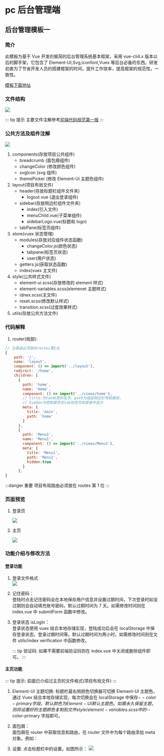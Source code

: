<!--
 * @Description: pc后台管理端
 * @Author: 武明琴
 * @Date: 2021-01-20 10:59:53
 * @EditAuthor: 修改人名称
 * @LastEditTime: 2021-02-19 17:41:48
-->

# pc 后台管理端

## 后台管理模板一

### 简介

此模板为基于 Vue 开发的极简的后台管理系统基本框架，采用 vue-cli4.x 版本以后的脚手架，它包含了 Element-UI,Svg,iconfont,Vuex 等后台必备的东西。研发初衷为了节省开发人员的搭建框架的时间，提升工作效率，提高框架的规范性，一致性。

[模板下载地址](https://git.tftnet.com/technology_platform_front/manage_system_templete_basis/-/tree/dev)

### 文件结构

![](../../../docs/.vuepress/public/img/manage/fileformat.png)

::: tip 提示
主要文件注解参考[前端代码规范第一版](../standard/codeOne.md)
:::

### 公共方法及组件注解

![](../../../docs/.vuepress/public/img/manage/public_file.png)

1. components(存放项目公共组件)
   - breadcrumb (面包屑组件)
   - changeColor (修改颜色组件)
   - svgIcon (svg 组件)
   - themePicker (修改 Element-Ui 主题色组件)
2. layout(项目布局文件)
   - header(存放标题栏组件文件夹)
     - logout.vue (退出登录组件)
   - sidebar(存放侧边栏组件文件夹)
     - index(引入文件)
     - menuChild.vue(子菜单组件)
     - sidebarLogo.vue(标题和 logo)
   - tabPane(标签页组件)
3. store(vuex 状态管理)
   - modules(存放对应组件状态函数)
     - changeColor.js(颜色状态)
     - tabpane(标签页状态)
     - user(用户状态)
   - getters.js(获取状态函数)
   * index(vuex 主文件)
4. style(公共样式文件)
   - element-ui.scss(存放修改的 element 样式)
   - element-variables.scss(elemenet 主题样式)
   - idnex.scss(主文件)
   - reset.scss(修改默认样式)
   - transition.scss(过度效果样式)
5. utils(存放公共方法文件)

### 代码解释

1. router(局部):

```js
// 主路由必须放在routes第1位
{
    path: '/',
    name: 'layout',
    component: () => import('../layout'),
    redirect: '/home',
    children: [
      {
        path: 'home',
        name: 'Home',
        component: () => import('../views/home'),
        // title:为tab标签的名字，path为指定侧边栏导航路径，
        // hidden为控制是否在tab标签页和菜单中显示
        meta: {
          title: 'main',
          path: 'home'
        }
      },
      {
        path: 'Menu1',
        name: 'Menu1',
        component: () => import('../views/Menu1'),
        meta: {
          title: 'Menu1',
          path: 'Menu1',
          hidden:true
        }
      },
}
```

:::danger 重要
项目布局路由必须放在 routes 第 1 位
:::

### 页面预览

1. 登录页

   ![](../../../docs/.vuepress/public/img/login.png)

2. 主页

   ![](../../../docs/.vuepress/public/img/manage/home.png)

### 功能介绍与修改方法

#### 登录功能

1. 登录文件格式  
   ![](../../../docs/.vuepress/public/img/manage/login_file.png)

2. 记住密码：  
   登陆时点击记住密码会在本地保存用户信息并设置过期时间，下次登录时如没过期则会自动填充账号密码，默认过期时间为 7 天。如需修改时间则在 index.vue 中 submitForm 函数中修改。

3. 登录状态 isLogin：  
    登录状态使用 vuex 结合本地存储实现，登陆成功后会在 localStorage 中保存登录状态，登录过期时间等。默认过期时间为两小时。如需修改时间则在文件 utils/index verification 中函数修改。

   ::: tip 验证码:
   如果不需要前端验证码则在 index.vue 中关闭或删除组件即可。
   :::

#### 主页功能

::: tip 提示:
前面已介绍过主页的文件格式(项目布局文件)
:::

1. Element-UI 主题切换:
   标题栏最右侧颜色切换器可切换 Element-UI 主题色，通过 Vuex 结合本地存储实现，每次切换会在 localStorage 中保存$--color-primary 字段，默认颜色为 Element-UI 默认主题色。如需永久保留主题，则将设置好的主题颜色复制到文件style/element-variables.scss中的$--color-primary 字段即可。
2. 面包屑：  
   面包屑在 router 中获取信息和路由，在 router 文件中为每个路由添加 meta 对象。例如：

3. 设置:
   点击标题栏中的设置，如图所示：
   ![](../../../docs/.vuepress/public/img/manage/tools.png)
